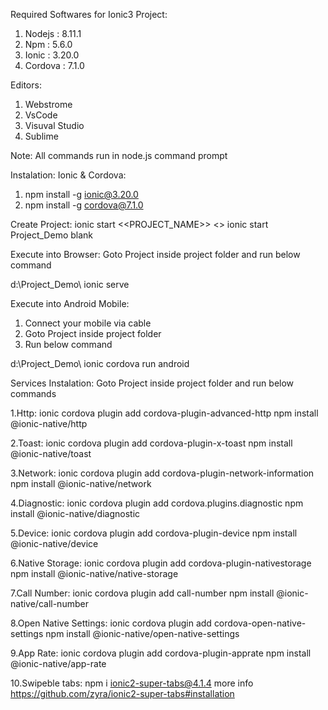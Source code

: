 Required Softwares for Ionic3 Project:
1. Nodejs  : 8.11.1
2. Npm     : 5.6.0
3. Ionic   : 3.20.0
4. Cordova : 7.1.0

Editors:
1. Webstrome
2. VsCode
3. Visuval Studio
4. Sublime

Note: All commands run in node.js command prompt

Instalation:
Ionic & Cordova:
1. npm install -g ionic@3.20.0
2. npm install -g cordova@7.1.0

Create Project:
ionic start <<PROJECT_NAME>> <<THEME>>
ionic start Project_Demo blank

Execute into Browser:
Goto Project inside project folder and run below command

d:\Project_Demo\ ionic serve

Execute into Android Mobile:
1. Connect your mobile via cable 
2. Goto Project inside project folder
3. Run below command

d:\Project_Demo\ ionic cordova run android

Services Instalation:
Goto Project inside project folder and run below commands

1.Http:
ionic cordova plugin add cordova-plugin-advanced-http
npm install @ionic-native/http


2.Toast:
ionic cordova plugin add cordova-plugin-x-toast
npm install @ionic-native/toast


3.Network:
ionic cordova plugin add cordova-plugin-network-information
npm install @ionic-native/network

4.Diagnostic:
ionic cordova plugin add cordova.plugins.diagnostic
npm install @ionic-native/diagnostic

5.Device:
ionic cordova plugin add cordova-plugin-device
npm install @ionic-native/device

6.Native Storage:
ionic cordova plugin add cordova-plugin-nativestorage
npm install @ionic-native/native-storage

7.Call Number:
ionic cordova plugin add call-number
npm install @ionic-native/call-number

8.Open Native Settings:
ionic cordova plugin add cordova-open-native-settings
npm install @ionic-native/open-native-settings

9.App Rate:
ionic cordova plugin add cordova-plugin-apprate
npm install @ionic-native/app-rate

10.Swipeble tabs:
npm i ionic2-super-tabs@4.1.4
more info
https://github.com/zyra/ionic2-super-tabs#installation
